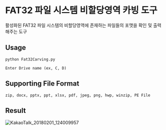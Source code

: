 # FAT32 파일 시스템 비할당영역 카빙 도구



활성화된 FAT32 파일 시스템의 비할당영역에 존재하는 파일들의 포맷을 확인 및 출력해주는 도구



## Usage

``` 
python Fat32Carving.py

Enter Drive name (ex, C, D)
```



## Supporting File Format

```
zip, docx, pptx, ppt, xlsx, pdf, jpeg, png, hwp, winzip, PE File
```



## Result

![KakaoTalk_20180201_124009957](https://github.com/inseok1121/images/blob/master/KakaoTalk_20180201_124009957.png?raw=true)
